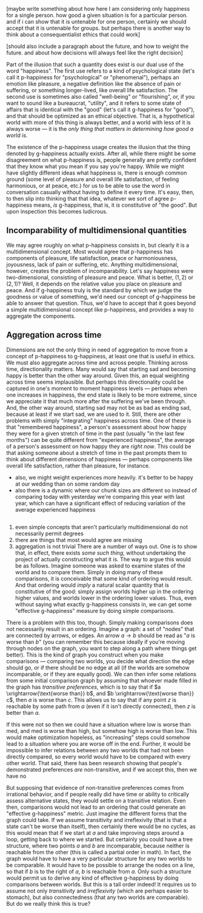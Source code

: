 [maybe write something about how here I am considering only happiness for a single person. how good a given situation is for a particular person. and if i can show that it is untenable for one person, certainly we should accept that it is untenable for groups. but perhaps there is another way to think about a consequentialist ethics that could work]

[should also include a paragraph about the future, and how to weight the future. and about how decisions will always feel like the right decision]

Part of the illusion that such a quantity does exist is our dual use of the word "happiness". The first use refers to a kind of psychological state (let's call it p-happiness for "psychological" or "phenomenal"), perhaps an emotion like pleasure, a negative definition like the absence of pain or suffering, or something longer-lived, like overall life satisfaction. The second use is sometimes also called "well-being" or "flourishing", or, if you want to sound like a bureaucrat, "utility", and it refers to some state of affairs that is identical with the "good" (let's call it g-happiness for "good"), and that should be optimized as an ethical objective. That is, a hypothetical world with more of this thing is always better, and a world with less of it is always worse — it is the *only thing that matters in determining how good a world is*.

The existence of the p-happiness usage creates the illusion that the thing denoted by g-happiness actually exists. After all, while there might be some disagreement on what p-happiness is, people generally are pretty confident that they know what you mean if you say you're happy. While we might have slightly different ideas what happiness is, there is enough common ground (some level of pleasure and overall life satisfaction, of feeling harmonious, or at peace, etc.) for us to be able to use the word in conversation casually without having to define it every time. It's easy, then, to then slip into thinking that that idea, whatever we sort of agree p-happiness means, *is* g-happiness, that is, it *is* constitutive of "the good". But upon inspection this becomes ludicrous.

## Incomparability of multidimensional quantities
We may agree roughly on what p-happiness consists in, but clearly it is a multidimensional concept. Most would agree that p-happiness has components of pleasure, life satisfaction, peace or harmoniousness, joyousness, lack of pain or suffering, etc. Anything multidimensional, however, creates the problem of incomparability. Let's say happiness were two-dimensional, consisting of pleasure and peace. What is better, $(1, 2)$ or $(2, 1)$? Well, it depends on the relative value you place on pleasure and peace. And if g-happiness truly is the standard by which we judge the goodness or value of something, we'd need our concept of g-happiness be able to answer that question. Thus, we'd have to accept that it goes beyond a simple multidimensional concept like p-happiness, and provides a way to aggregate the components.

## Aggregation across time
Dimensions are not the only thing in need of aggregation to move from a concept of p-happiness to g-happiness, at least one that is useful in ethics. We must also aggregate across time and across people. Thinking across time, directionality matters. Many would say that starting sad and becoming happy is better than the other way around. Given this, an equal weighting across time seems implausible. But perhaps this directionality could be captured in one's moment to moment happiness levels — perhaps when one increases in happiness, the end state is likely to be more extreme, since we appreciate it that much more after the suffering we've been through. And, the other way around, starting sad may not be as bad as ending sad, because at least if we start sad, we are used to it. Still, there are other problems with simply "integrating" happiness across time. One of these is that "remembered happiness", a person's assessment about how happy they were for a given stretch of time in the past (usually "in the last few months") can be quite different from "experienced happiness", the average of a person's assessment on how happy they are *right now*. This could be that asking someone about a stretch of time in the past prompts them to think about different dimensions of happiness — perhaps components like overall life satisfaction, rather than pleasure, for instance. 
- also, we might weight experiences more heavily. it's better to be happy at our wedding than on some random day
- also there is a dynamic where our chunk sizes are different so instead of comparing today with yesterday we're comparing this year with last year, which can have a significant effect of reducing variation of the average experienced happiness
## 


1. even simple concepts that aren't particularly multidimensional do not necessarily permit degrees
2. there are things that most would agree are missing
3. aggregation is not trivial
There are a number of ways out. One is to show that, in effect, there exists *some such thing*, without undertaking the project of actually constructing what it is. The way to argue this would be as follows. Imagine someone was asked to examine states of the world and to compare them. Simply in doing many of these comparisons, it is conceivable that some kind of ordering would result. And that ordering would *imply* a natural scalar quantity that is constitutive of the good: simply assign worlds higher up in the ordering higher values, and worlds lower in the ordering lower values. Thus, even without saying what exactly g-happiness consists in, we can get some "effective g-happiness" measure by doing simple comparisons.

There is a problem with this too, though. Simply making comparisons does not necessarily result in an ordering. Imagine a graph: a set of "nodes" that are connected by arrows, or edges. An arrow $a \rightarrow b$ should be read as "$a$ is worse than $b$" (you can remember this because ideally if you're moving through nodes on the graph, you want to step along a path where things get better). This is the kind of graph you construct when you make comparisons — comparing two worlds, you decide what direction the edge should go, or if there should be no edge at all (if the worlds are somehow incomparable, or if they are equally good). We can then infer some relations from some initial comparison graph by assuming that whoever made filled in the graph has *transitive preferences*, which is to say that if $a  \xrightarrow{\text{worse than}} b$, and $b \xrightarrow{\text{worse than}} c$, then $a$ is worse than $c$. This allows us to say that if any point $z$ is reachable by some path from $a$ (even if it isn't directly connected), then $z$ is better than $a$. 

If this were not so then we could have a situation where $\text{low}$ is worse than $\text{med}$, and $\text{med}$ is worse than $\text{high}$, but somehow $\text{high}$ is worse than $\text{low}$. This would make optimization hopeless, as "increasing" steps could somehow lead to a situation where you are worse off in the end. Further, it would be impossible to infer relations between any two worlds that had not been directly compared, so every world would have to be compared with every other world. That said, there has been research showing that people's demonstrated preferences *are* non-transitive, and if we accept this, then we have no 

But supposing that evidence of non-transitive preferences comes from irrational behavior, and if people really did have time or ability to critically assess alternative states, they would settle on a transitive relation. Even then, comparisons would not lead to an ordering that could generate an "effective g-happiness" metric. Just imagine the different forms that the graph could take. If we assume transitivity and irreflexivity (that is that a state can't be worse than itself), then certainly there would be no cycles, as this would mean that if we start at $a$ and take improving steps around a loop, getting back to where we started. But certainly you could have a tree structure, where two points $a$ and $b$ are incomparable, because neither is reachable from the other (this is called a partial order in math). In fact, the graph would have to have a very particular structure for any two worlds to be comparable. It would have to be possible to arrange the nodes on a line, so that if $b$ is to the right of $a$, $b$ is reachable from $a$. Only such a structure would permit us to derive any kind of effective g-happiness by doing comparisons between worlds. But this is a tall order indeed! It requires us to assume not only *transitivity* and *irreflexivity* (which are perhaps easier to stomach), but also connectedness (that any two worlds are comparable). But do we really think this is true? 